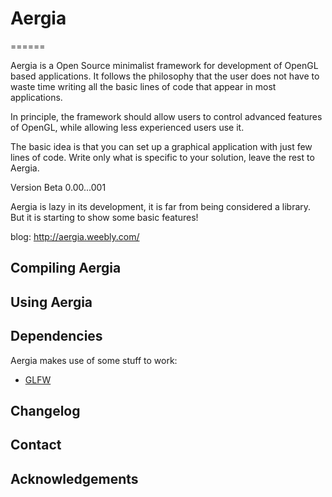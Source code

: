 # Aergia
======

Aergia is a Open Source minimalist framework for development of OpenGL based applications.  It follows the philosophy that the user does not have to waste time writing all the basic lines of code that appear in most applications.

In principle, the framework should allow users to control advanced features of OpenGL, while allowing less experienced users use it.

The basic idea is that you can set up a graphical application with just few lines of code. Write only what is specific to your solution, leave the rest to Aergia.


Version Beta 0.00...001

Aergia is lazy in its development, it is far from being considered a library. But it is starting to show some basic features!

blog: http://aergia.weebly.com/

## Compiling Aergia

## Using Aergia

## Dependencies

Aergia makes use of some stuff to work:

 - [GLFW](http://www.glfw.org)


## Changelog

## Contact

## Acknowledgements
